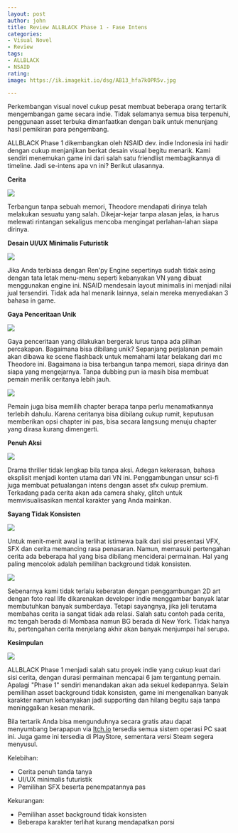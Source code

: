 ```yaml
---
layout: post
author: john
title: Review ALLBLACK Phase 1 - Fase Intens
categories:
- Visual Novel
- Review
tags:
- ALLBLACK
- NSAID
rating: 
image: https://ik.imagekit.io/dsg/AB13_hfa7kOPR5v.jpg

---
```

Perkembangan visual novel cukup pesat membuat beberapa orang tertarik mengembangan game secara indie. Tidak selamanya semua bisa terpenuhi, penggunaan asset terbuka dimanfaatkan dengan baik untuk menunjang hasil pemikiran para pengembang.

ALLBLACK Phase 1 dikembangkan oleh NSAID dev. indie Indonesia ini hadir dengan cukup menjanjikan berkat desain visual begitu menarik. Kami sendiri menemukan game ini dari salah satu friendlist membagikannya di timeline. Jadi se-intens apa vn ini? Berikut ulasannya.

**Cerita**

![](https://ik.imagekit.io/dsg/AB8_ZsrTdsyV3H.jpg)

Terbangun tanpa sebuah memori, Theodore mendapati dirinya telah melakukan sesuatu yang salah. Dikejar-kejar tanpa alasan jelas, ia harus melewati rintangan sekaligus mencoba mengingat perlahan-lahan siapa dirinya.

**Desain UI/UX Minimalis Futuristik**

![](https://ik.imagekit.io/dsg/AB1_F4MobJ_dHbd.jpg)

Jika Anda terbiasa dengan Ren'py Engine sepertinya sudah tidak asing dengan tata letak menu-menu seperti kebanyakan VN yang dibuat menggunakan engine ini. NSAID mendesain layout minimalis ini menjadi nilai jual tersendiri. Tidak ada hal menarik lainnya, selain mereka menyediakan 3 bahasa in game.

**Gaya Penceritaan Unik**

![](https://ik.imagekit.io/dsg/AB3_nBLIoWYuX.jpg)

Gaya penceritaan yang dilakukan bergerak lurus tanpa ada pilihan percakapan. Bagaimana bisa dibilang unik? Sepanjang perjalanan pemain akan dibawa ke scene flashback untuk memahami latar belakang dari mc Theodore ini. Bagaimana ia bisa terbangun tanpa memori, siapa dirinya dan siapa yang mengejarnya. Tanpa dubbing pun ia masih bisa membuat pemain merilik ceritanya lebih jauh.

![](https://ik.imagekit.io/dsg/AB2_s9HB09Titf.jpg)

Pemain juga bisa memilih chapter berapa tanpa perlu menamatkannya terlebih dahulu. Karena ceritanya bisa dibilang cukup rumit, keputusan memberikan opsi chapter ini pas, bisa secara langsung menuju chapter yang dirasa kurang dimengerti.

**Penuh Aksi**

![](https://ik.imagekit.io/dsg/AB4_F7A76pLP0.jpg)

Drama thriller tidak lengkap bila tanpa aksi. Adegan kekerasan, bahasa eksplisit menjadi konten utama dari VN ini. Penggambungan unsur sci-fi juga membuat petualangan intens dengan asset sfx cukup premium. Terkadang pada cerita akan ada camera shaky, glitch untuk memvisualisasikan mental karakter yang Anda mainkan.

**Sayang Tidak Konsisten**

![](https://ik.imagekit.io/dsg/AB11_i73XKN-u-MR.jpg)

Untuk menit-menit awal ia terlihat istimewa baik dari sisi presentasi VFX, SFX dan cerita memancing rasa penasaran. Namun, memasuki pertengahan cerita ada beberapa hal yang bisa dibilang menciderai permainan. Hal yang paling mencolok adalah pemilihan background tidak konsisten.

![](https://ik.imagekit.io/dsg/AB10_NgaraUzyG1.jpg)

Sebenarnya kami tidak terlalu keberatan dengan penggambungan 2D art dengan foto real life dikarenakan developer indie menggambar banyak latar membutuhkan banyak sumberdaya. Tetapi sayangnya, jika jeli terutama membahas cerita ia sangat tidak ada relasi. Salah satu contoh pada cerita, mc tengah berada di Mombasa namun BG berada di New York. Tidak hanya itu, pertengahan cerita menjelang akhir akan banyak menjumpai hal serupa.

**Kesimpulan**

![](https://ik.imagekit.io/dsg/AB12_-ay4NVdBTu.jpg)

ALLBLACK Phase 1 menjadi salah satu proyek indie yang cukup kuat dari sisi cerita, dengan durasi permainan mencapai 6 jam tergantung pemain. Apalagi "Phase 1" sendiri menandakan akan ada sekuel kedepannya. Selain pemilihan asset background tidak konsisten, game ini mengenalkan banyak karakter namun kebanyakan jadi supporting dan hilang begitu saja tanpa meninggalkan kesan menarik.

Bila tertarik Anda bisa mengunduhnya secara gratis atau dapat menyumbang berapapun via [Itch.io]() tersedia semua sistem operasi PC saat ini. Juga game ini tersedia di PlayStore, sementara versi Steam segera menyusul.

Kelebihan:

* Cerita penuh tanda tanya
* UI/UX minimalis futuristik
* Pemilihan SFX beserta penempatannya pas

Kekurangan:

* Pemilihan asset background tidak konsisten
* Beberapa karakter terlihat kurang mendapatkan porsi